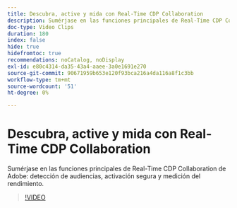 ```yaml
---
title: Descubra, active y mida con Real-Time CDP Collaboration
description: Sumérjase en las funciones principales de Real-Time CDP Collaboration de Adobe para la detección de audiencias, la activación segura y la medición del rendimiento.
doc-type: Video Clips
duration: 180
index: false
hide: true
hidefromtoc: true
recommendations: noCatalog, noDisplay
exl-id: e80c4314-da35-43a4-aaee-3a0e1691e270
source-git-commit: 90671959b653e120f93bca216a4da116a8f1c3bb
workflow-type: tm+mt
source-wordcount: '51'
ht-degree: 0%

---
```


# Descubra, active y mida con Real-Time CDP Collaboration

Sumérjase en las funciones principales de Real-Time CDP Collaboration de Adobe: detección de audiencias, activación segura y medición del rendimiento.

<!-- 72_OS511_3442426_179_discover-activate-and-measure-with-realtime-cdp-collaboration -->
>[!VIDEO](https://video.tv.adobe.com/v/3460170/?learn=on&enablevpops=true&captions=spa)
